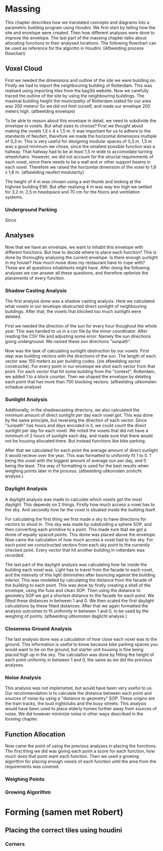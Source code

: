 # Massing
This chapter describes how we translated concepts and diagrams into a parametric building program using Houdini. We first start by telling how the site and envelope were created. Then how different analyses were done to improve the envelope. The last part of the massing chapter talks about allocating functions to their analysed locations. The following flowchart can be used as reference for the algoritm in Houdini.
(Afbeelding process flowchart)

## Voxel Cloud
First we needed the dimensions and outline of the site we were building on. Firstly we had to import the neighbouring building of Rotterdam. This was realised using importing tiles from the bag3d website. Now we carefully traced the outline of the site by using the neighbouring buildings. The maximal building height the municipality of Rotterdam stated for our area was 200 meters! So we did not limit ourself, and made our envelope 200 meters high.
(afbeelding envelope)

To be able to reason about this envelope in detail, we need to subdivide the envelope in voxels. But what sizes to choose? First we thought about making the voxels 1,5 x 4 x 1,5 m. It was important for us to adhere to the standards of Neufert, therefore we made the horizontal dimensions multiple of 0,3 m. This is very useful for designing modular spaces of 0,3 m. 1,5 m was a good minimum we chose, since the smallest possible function was a hallway. That hallway had to be at least 1,5 m wide to accomodate turning wheelchairs. However, we did not account for the structal requirements of each voxel, since there needs to be a wall and or other support beams in each voxel. Therefore we raised the horizontal dimension of the voxel to 1,8 x 1,8 m.
(afbeelding neufert modularity)

The height of 4 m was chosen using a wet thumb and looking at the highrise building EWI. But after realising 4 m was way too high we settled for 3,2 m: 2,5 m headspace and 70 cm for the floors and ventilation systems.

### Underground Parking
Since 

## Analyses
Now that we have an envelope, we want to inhabit this envelope with different functions. But how to decide where to place each function? This is done by thoroughly analysing the current envelope. Is there enough sunlight in my house? How much noise does my restaurant have to cope with? These are all questions inhabitants might have. After doing the following analyses we can answer all these questions, and therefore optimize the placements of every function.

### Shadow Casting Analysis
The first analysis done was a shadow casting analysis. Here we calculated what voxels in our envelope  obstructed direct sunlight of neighbouring buildings. After that, the voxels that blocked too much sunlight were deleted.

First we needed the direction of the sun for every hour thoughout the whole year. This was handed to us in a csv file by the minor coordinator. After reading the CSV file and adjusting some error. Namely the sun directions going underground. We named these sun directions "sunpath".

Now was the task of calculating sunlight obstruction by our voxels. First step was building vectors with the directions of the sun. The length of each vector was 150 meters as per building codes. (zie afbeelding vector constructie). For every point in our envelope we shot each vector from that point. For each vector that hit some building from the "context", Rotterdam, we added 1 to a block counter. Then we shaped the envelope by deleting each point that has more than 700 blocking vectors.
(afbeelding uitkomsten schaduw analyse)

### Sunlight Analysis
Additionally, in the shadowcasting directory, we also calculated the minimum amount of direct sunlight per day each voxel got. This was done by the same principle, but reversing the direction of each vector. Since "sunpath" has hours and days encoded in it, we could count the direct sunlight per day for each voxel. We noted the voxels that did not have a minimum of 2 hours of sunlight each day, and made sure that there would not be housing allocated there. But instead functions like bike parking.

After that we calculated for each point the average amount of direct sunlight it would recieve over the year. This was formatted to uniformly fit 1 to 0. 1 being the voxel with the biggest amount of average sun per day, and 0 being the least. This way of formatting is used for the best results when weighing points later in the process.
(afbeelding uitkomsten zonlicht analyse.)

### Daylight Analysis
A daylight analysis was made to calculate which voxels got the most daylight. This depends on 2 things. Firstly how much access a voxel has to the sky. And secondly how far the voxel is situated inside the building itself.

For calculating the first thing we first made a sky to have directions for vectors to shoot in. This sky was made by subdividing a sphere SOP, and then converting each primitive to a point. This made sure that we got a dome of equally spaced points. This dome was placed above the envelope. Now came the calculation of how much access a voxel had to the sky. For each point we consctructed vectors from each sky point to the currently checked point. Every vector that hit another building in rotterdam was recorded.

The last part of the daylight analysis was calculating how far inside the building each voxel was. Light has to travel from the facade to each voxel, and the intensity of this light diminishes after bouncing against the building interior. This was modelled by calculating the distance from the facade of the building to each point. This was done by firstly creating a shell of the envelope, using the fuse and clean SOP. Then using the distance to geometry SOP we got a shortest distance to the facade for each point. We fitted these distances in between 1 and 0. We then scaled the first daylight calculations by these fitted distances. After that we again formatted the analysis outcomes to fit uniformly in between 1 and 0, to be used by the weighing of points.
(afbeelding uitkomsten daglicht analyse.)

### Closeness Ground Analysis
The last analysis done was a calculation of how close each voxel was to the ground. This information is useful to know because bike parking spaces you would want to be on the ground, but starter unit housing is fine being placed high up in the sky. The calculation was done by fitting the height of each point uniformly in between 1 and 0, the same as we did the previous analyses.

### Noise Analysis
This analysis was not implemeted, but would have been very useful to us. Our recommendation is to calculate the distance between each point and sources of noise by using a "distance to geometry" SOP. These origins are the train tracks, the loud nightclubs and the busy streets. This analysis would have been used to place elderly homes further away from sources of noise. We did however minimize noise in other ways described in the forming chapter.

## Function Allocation
Now came the point of using the previous analyses in placing the functions. The first thing we did was giving each point a score for each function, how much does that point want each function. Then we used a growing algorithm for placing enough voxels of each function until the area from the requirements was covered. 

### Weighing Points

### Growing Algorithm



# Forming (samen met Robert)

## Placing the correct tiles using houdini

### Corners